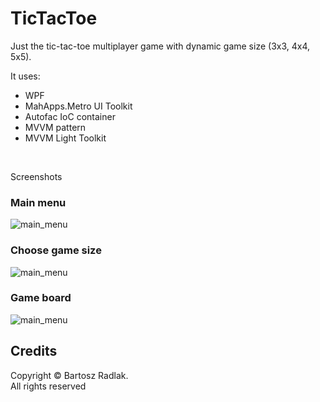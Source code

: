 # TicTacToe

Just the tic-tac-toe multiplayer game with dynamic game size (3x3, 4x4, 5x5).
</br>

It uses:
* WPF 
* MahApps.Metro UI Toolkit
* Autofac IoC container
* MVVM pattern
* MVVM Light Toolkit

</br>

Screenshots

### Main menu
![main_menu](https://github.com/bradlak/TicTacToe/blob/master/Screenshots/main.jpg)

### Choose game size
![main_menu](https://github.com/bradlak/TicTacToe/blob/master/Screenshots/size.jpg)

### Game board
![main_menu](https://github.com/bradlak/TicTacToe/blob/master/Screenshots/game.jpg)


## Credits
Copyright &copy; Bartosz Radlak.</br> All rights reserved

